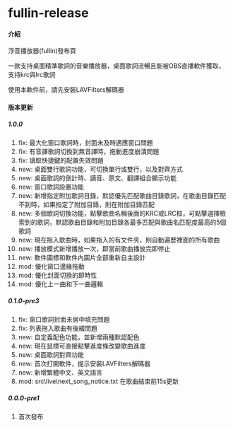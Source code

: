 # fullin-release

#### 介紹

浮音播放器(fullin)發布頁

一款支持桌面精準歌詞的音樂播放器，桌面歌詞流暢且能被OBS直播軟件獲取，支持krc與lrc歌詞

使用本軟件前，請先安裝LAVFilters解碼器

#### 版本更新

##### 1.0.0

1.  fix: 最大化窗口歌詞時，封面未及時適應窗口問題
2.  fix: 有音譯歌詞切換到無音譯時，拖動進度崩潰問題
3.  fix: 讀取快捷鍵的配置失效問題
4.  new: 桌面雙行歌詞功能，可切換單行或雙行，以及對齊方式
5.  new: 桌面歌詞的倒計時、讀音、原文、翻譯組合顯示功能
6.  new: 窗口歌詞設置功能
7.  new: 新增指定附加歌詞目錄，默認優先匹配歌曲目錄歌詞，在歌曲目錄匹配不到時，如果指定了附加目錄，則在附加目錄匹配
8.  new: 多個歌詞切換功能，點擊歌曲名稱後面的KRC或LRC框，可點擊選擇檢索到的歌詞，默認歌曲目錄和附加目錄各最多匹配與歌曲名匹配度最高的5個歌詞
9.  new: 現在拖入歌曲時，如果拖入的有文件夾，則自動遍歷裡面的所有歌曲
10. new: 播放模式新增播放一次，即當前歌曲播放完即停止
11. new: 軟件圖標和軟件內圖片全部重新自主設計
12. mod: 優化窗口邊緣拖動
13. mod: 優化封面切換的即時性
14. mod: 優化上一曲和下一曲邏輯

##### 0.1.0-pre3

1.  fix: 窗口歌詞封面未居中填充問題
2.  fix: 列表拖入歌曲有後綴問題
3.  new: 自定義配色功能，並新增兩種默認配色
4.  new: 現在鼠標可直接點擊進度條改變歌曲進度
5.  new: 桌面歌詞對齊功能
6.  new: 首次打開軟件，提示安裝LAVFilters解碼器
7.  new: 新增繁體中文、英文語言
8.  mod: src\live\next_song_notice.txt 在歌曲結束前15s更新

##### 0.0.0-pre1

1.  首次發布
